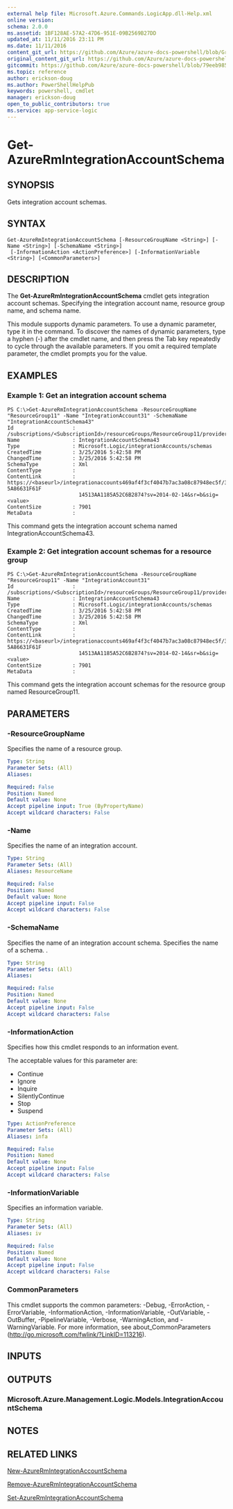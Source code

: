 ```yaml
---
external help file: Microsoft.Azure.Commands.LogicApp.dll-Help.xml
online version:
schema: 2.0.0
ms.assetid: 1BF128AE-57A2-47D6-951E-09B2569B27DD
updated_at: 11/11/2016 23:11 PM
ms.date: 11/11/2016
content_git_url: https://github.com/Azure/azure-docs-powershell/blob/Graham71298/azureps-cmdlets-docs/ResourceManager/AzureRM.LogicApp/v2.1.0/Get-AzureRmIntegrationAccountSchema.md
original_content_git_url: https://github.com/Azure/azure-docs-powershell/blob/Graham71298/azureps-cmdlets-docs/ResourceManager/AzureRM.LogicApp/v2.1.0/Get-AzureRmIntegrationAccountSchema.md
gitcommit: https://github.com/Azure/azure-docs-powershell/blob/79eeb985ea480979357fb4695832a0c3d29a48bf
ms.topic: reference
author: erickson-doug
ms.author: PowerShellHelpPub
keywords: powershell, cmdlet
manager: erickson-doug
open_to_public_contributors: true
ms.service: app-service-logic
---
```


# Get-AzureRmIntegrationAccountSchema

## SYNOPSIS
Gets integration account schemas.

## SYNTAX

```
Get-AzureRmIntegrationAccountSchema [-ResourceGroupName <String>] [-Name <String>] [-SchemaName <String>]
 [-InformationAction <ActionPreference>] [-InformationVariable <String>] [<CommonParameters>]
```

## DESCRIPTION
The **Get-AzureRmIntegrationAccountSchema** cmdlet gets integration account schemas.
Specifying the integration account name, resource group name, and schema name.

This module supports dynamic parameters.
To use a dynamic parameter, type it in the command.
To discover the names of dynamic parameters, type a hyphen (-) after the cmdlet name, and then press the Tab key repeatedly to cycle through the available parameters.
If you omit a required template parameter, the cmdlet prompts you for the value.

## EXAMPLES

### Example 1: Get an integration account schema
```
PS C:\>Get-AzureRmIntegrationAccountSchema -ResourceGroupName "ResourceGroup11" -Name "IntegrationAccount31" -SchemaName "IntegrationAccountSchema43"
Id                   : /subscriptions/<SubscriptionId>/resourceGroups/ResourceGroup11/providers/Microsoft.Logic/integrationAccounts/IntegrationAccount31/schemas/IntegrationAccountSchema43
Name                 : IntegrationAccountSchema43
Type                 : Microsoft.Logic/integrationAccounts/schemas
CreatedTime          : 3/25/2016 5:42:58 PM
ChangedTime          : 3/25/2016 5:42:58 PM
SchemaType           : Xml
ContentType          : 
ContentLink          : https://<baseurl>/integrationaccounts469af4f3cf4047b7ac3a08c87948ec5f/3839E_XML_INTEGRATIONACCOUNTSCHEMA43-5A86631F61F
                       14513AA1185A52C6B2874?sv=2014-02-14&sr=b&sig=<value>
ContentSize          : 7901
MetaData             :
```

This command gets the integration account schema named IntegrationAccountSchema43.

### Example 2: Get integration account schemas for a resource group
```
PS C:\>Get-AzureRmIntegrationAccountSchema -ResourceGroupName "ResourceGroup11" -Name "IntegrationAccount31"
Id                   : /subscriptions/<SubscriptionId>/resourceGroups/ResourceGroup11/providers/Microsoft.Logic/integrationAccounts/IntegrationAccount31/schemas/IntegrationAccountSchema43
Name                 : IntegrationAccountSchema43
Type                 : Microsoft.Logic/integrationAccounts/schemas
CreatedTime          : 3/25/2016 5:42:58 PM
ChangedTime          : 3/25/2016 5:42:58 PM
SchemaType           : Xml
ContentType          : 
ContentLink          : https://<baseurl>/integrationaccounts469af4f3cf4047b7ac3a08c87948ec5f/3839E_XML_INTEGRATIONACCOUNTSCHEMA43-5A86631F61F
                       14513AA1185A52C6B2874?sv=2014-02-14&sr=b&sig=<value>
ContentSize          : 7901
MetaData             :
```

This command gets the integration account schemas for the resource group named ResourceGroup11.

## PARAMETERS

### -ResourceGroupName
Specifies the name of a resource group.

```yaml
Type: String
Parameter Sets: (All)
Aliases: 

Required: False
Position: Named
Default value: None
Accept pipeline input: True (ByPropertyName)
Accept wildcard characters: False
```

### -Name
Specifies the name of an integration account.

```yaml
Type: String
Parameter Sets: (All)
Aliases: ResourceName

Required: False
Position: Named
Default value: None
Accept pipeline input: False
Accept wildcard characters: False
```

### -SchemaName
Specifies the name of an integration account schema.
Specifies the name of a schema.
.

```yaml
Type: String
Parameter Sets: (All)
Aliases: 

Required: False
Position: Named
Default value: None
Accept pipeline input: False
Accept wildcard characters: False
```

### -InformationAction
Specifies how this cmdlet responds to an information event.

The acceptable values for this parameter are:

- Continue
- Ignore
- Inquire
- SilentlyContinue
- Stop
- Suspend

```yaml
Type: ActionPreference
Parameter Sets: (All)
Aliases: infa

Required: False
Position: Named
Default value: None
Accept pipeline input: False
Accept wildcard characters: False
```

### -InformationVariable
Specifies an information variable.

```yaml
Type: String
Parameter Sets: (All)
Aliases: iv

Required: False
Position: Named
Default value: None
Accept pipeline input: False
Accept wildcard characters: False
```

### CommonParameters
This cmdlet supports the common parameters: -Debug, -ErrorAction, -ErrorVariable, -InformationAction, -InformationVariable, -OutVariable, -OutBuffer, -PipelineVariable, -Verbose, -WarningAction, and -WarningVariable. For more information, see about_CommonParameters (http://go.microsoft.com/fwlink/?LinkID=113216).

## INPUTS

## OUTPUTS

### Microsoft.Azure.Management.Logic.Models.IntegrationAccountSchema

## NOTES

## RELATED LINKS

[New-AzureRmIntegrationAccountSchema](./New-AzureRmIntegrationAccountSchema.md)

[Remove-AzureRmIntegrationAccountSchema](./Remove-AzureRmIntegrationAccountSchema.md)

[Set-AzureRmIntegrationAccountSchema](./Set-AzureRmIntegrationAccountSchema.md)


